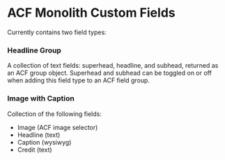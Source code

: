 # ACF Monolith Custom Fields

Currently contains two field types:

### Headline Group
A collection of text fields: superhead, headline, and subhead, returned as an ACF group object.
Superhead and subhead can be toggled on or off when adding this field type to an ACF field group.

### Image with Caption
Collection of the following fields:

- Image (ACF image selector)
- Headline (text)
- Caption (wysiwyg)
- Credit (text)
